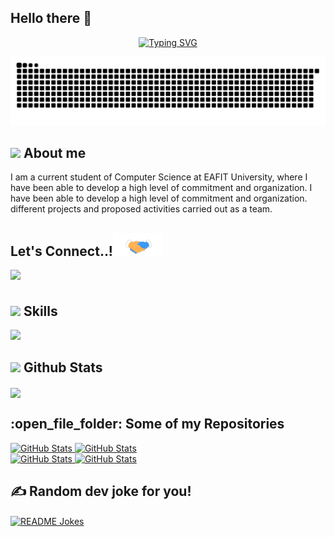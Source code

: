<h2> Hello there 👋 </h2>

<!--- welcome -->
<div align="center">
<a href="https://git.io/typing-svg"><img src="https://readme-typing-svg.demolab.com?font=Fira+Code&pause=1000&color=3AE800&random=false&width=435&lines=Welcome+to+Mateo's+GitHub" alt="Typing SVG" /></a>
</div>

<!--- snake -->
<p align = "center">
	<img src = "https://github.com/7oSkaaa/7oSkaaa/blob/output/github-contribution-grid-snake.svg?" alt = "Snake Game"/>
</p>

<!--- about me -->
## <picture><img src = "https://github.com/7oSkaaa/7oSkaaa/blob/main/Images/about_me.gif?raw=true" width = 50px></picture> About me
I am a current student of Computer Science at EAFIT University, where I have been able to develop a high level of commitment and organization. I have been able to develop a high level of commitment and organization. different projects and proposed activities carried out as a team.

<!-- connect with me -->
## <b> Let's Connect..!</b><img src="https://github.com/0xAbdulKhalid/0xAbdulKhalid/raw/main/assets/mdImages/handshake.gif" width ="80">
<a href="mailto:matteo.dcj@gmail.com" target="_blank">
<img src="https://img.shields.io/badge/gmail:  matteo.dcj-%23EA4335.svg?style=for-the-badge&logo=gmail&logoColor=white" t=mail style="margin-bottom: 5px;" />
</a>

<!-- skills -->
## <img src="https://media2.giphy.com/media/QssGEmpkyEOhBCb7e1/giphy.gif?cid=ecf05e47a0n3gi1bfqntqmob8g9aid1oyj2wr3ds3mg700bl&rid=giphy.gif" width ="25"><b> Skills</b>
<a href="https://skillicons.dev">
    <img src="https://skillicons.dev/icons?i=py,django,mysql,git,github,html,css,azure,mongodb,java,php,vscode&perline=14" />
</a>

<!-- github stats -->
## <img src="https://media.giphy.com/media/iY8CRBdQXODJSCERIr/giphy.gif" width="35"><b> Github Stats </b>
<img  align="center"  src="https://github-readme-stats.anuraghazra1.vercel.app/api/top-langs/?username=MateoRamirezRubio1&theme=dark&hide_border=false&no-bg=true&no-frame=true&langs_count=10"/>

<!-- some of my repositories -->
<h2> :open_file_folder: Some of my Repositories </h2>
<div>
<a href="https://github.com/MateoRamirezRubio1/Senior_Companion_Service">
    <img src="https://github-readme-stats.vercel.app/api/pin/?username=MateoRamirezRubio1&repo=Senior_Companion_Service&theme=tokyonight" alt="GitHub Stats" />
</a>
<a href="https://github.com/MateoRamirezRubio1/reto2DatosAlgoritmos">
    <img src="https://github-readme-stats.vercel.app/api/pin/?username=MateoRamirezRubio1&repo=reto2DatosAlgoritmos&theme=tokyonight" alt="GitHub Stats" />
</a>
</div>
<div>
<a href="https://github.com/MateoRamirezRubio1/ST0245-002">
    <img src="https://github-readme-stats.vercel.app/api/pin/?username=MateoRamirezRubio1&repo=ST0245-002&theme=tokyonight" alt="GitHub Stats" />
</a>
<a href="https://github.com/MateoRamirezRubio1/Offerty">
    <img src="https://github-readme-stats.vercel.app/api/pin/?username=MateoRamirezRubio1&repo=Offerty&theme=tokyonight" alt="GitHub Stats" />
</a>
</div>

<!-- random dev joke -->
<h2>✍️ Random dev joke for you!</h2>
<a href="https://readme-jokes.vercel.app"><img align="center" src="https://readme-jokes.vercel.app/api" alt="README Jokes"></a>



<!--
**MateoRamirezRubio1/MateoRamirezRubio1** is a ✨ _special_ ✨ repository because its `README.md` (this file) appears on your GitHub profile.

Here are some ideas to get you started:

- 🔭 I’m currently working on ...
- 🌱 I’m currently learning ...
- 👯 I’m looking to collaborate on ...
- 🤔 I’m looking for help with ...
- 💬 Ask me about ...
- 📫 How to reach me: ...
- 😄 Pronouns: ...
- ⚡ Fun fact: ...
-->
